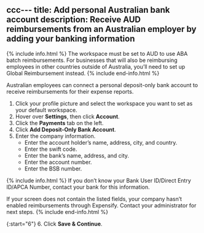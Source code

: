ccc---
title: Add personal Australian bank account
description: Receive AUD reimbursements from an Australian employer by adding your banking information
---
<div id="expensify-classic" markdown="1">

{% include info.html %}
The workspace must be set to AUD to use ABA batch reimbursements. For businesses that will also be reimbursing employees in other countries outside of Australia, you’ll need to set up Global Reimbursement instead. 
{% include end-info.html %}

Australian employees can connect a personal deposit-only bank account to receive reimbursements for their expense reports. 

1. Click your profile picture and select the workspace you want to set as your default workspace. 
2. Hover over **Settings**, then click **Account**.
3. Click the **Payments** tab on the left.
4. Click **Add Deposit-Only Bank Account**.
5. Enter the company information. 
   - Enter the account holder’s name, address, city, and country.
   - Enter the swift code.
   - Enter the bank’s name, address, and city.
   - Enter the account number. 
   - Enter the BSB number.  

{% include info.html %}
If you don’t know your Bank User ID/Direct Entry ID/APCA Number, contact your bank for this information. 

If your screen does not contain the listed fields, your company hasn’t enabled reimbursements through Expensify. Contact your administrator for next steps. 
{% include end-info.html %}

{:start="6"}
6. Click **Save & Continue**.

</div>
